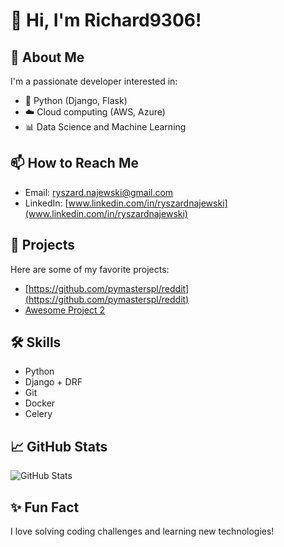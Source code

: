 # 👋 Hi, I'm Richard9306!

## 🌟 About Me
I'm a passionate developer interested in:
- 🐍 Python (Django, Flask)
- ☁️ Cloud computing (AWS, Azure)
- 📊 Data Science and Machine Learning

## 📫 How to Reach Me
- Email: ryszard.najewski@gmail.com
- LinkedIn: [www.linkedin.com/in/ryszardnajewski](www.linkedin.com/in/ryszardnajewski)

## 🚀 Projects
Here are some of my favorite projects:
- [https://github.com/pymasterspl/reddit](https://github.com/pymasterspl/reddit)
- [Awesome Project 2](https://github.com/your-repo-2)

## 🛠️ Skills
- Python
- Django + DRF
- Git
- Docker
- Celery

## 📈 GitHub Stats
![GitHub Stats](https://github-readme-stats.vercel.app/api?username=Richard9306&show_icons=true&theme=radical)

## ✨ Fun Fact
I love solving coding challenges and learning new technologies!
